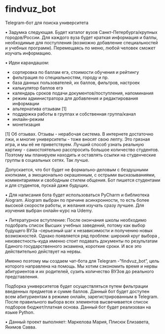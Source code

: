 # findvuz_bot
Telegram-бот для поиска университета

• Задумка следующая.
Будет каталог вузов Санкт-Петербурга/крупных городов/России. Для каждого вуза будет краткая информация и баллы, необходимые для поступления (возможно добавление специальностей и учебных программ). Перемещаясь по меню, любой человек сможет изучать информацию.

• Идеи карандашом:
- сортировка по баллам егэ, стоимости обучения и рейтингу
- фильтрация по специальностям, городу и пр.
- база данных пользователей, их баллов, фильтров, настроек
- калькулятор баллов егэ
- календарь сроков подачи документов/поступления, напоминания
- режим администратора для добавления и редактирования информации
- альтернатива отзывам [1]
- поддержка работы в группах и собственная группа/канал
- инлайн-режим
- монетизация

[1] Об отзывах.
Отзывы - нерабочая система. В интернете достаточно лжи, и многие университеты - тоже вносят свою лепту. Это грязная игра, и мы её не приветствуем. Лучший способ узнать реальную картину - самостоятельно расспросить большое количество студентов. Поэтому мы планируем находить и оставлять ссылки на студенческие группы в социальных сетях. Так лучше.

Допускается, что бот будет не формально-деловым с бездушными кнопками, а эмоционально окрашенным, с острыми высказываниями, комментариями и свободным стилем общения. Бот пишется студентами и для студентов, пускай даже будущих.


• Для написания бота будет использоваться PyCharm и библиотека Aiogram. Aiogram выбран по причине асинхронности, то есть более высокой скорости работы, и желания изучать сразу лучшее. Для изучения выбран онлайн-курс на Udemy.


• Литературное вступление:
После окончания школы необходимо подобрать список Высших учебных заведений, потому как выбор будущего ВУЗа -серьезный шаг к независимости и получению новых возможностей. Однако появляется ряд проблем: широкий круг выбора , неизвестность-куда именно стоит подавать документы по результатам Единого государственного экзамена, короткие сроки. И все это действительно действует на нервы. 

Именно поэтому мы создаем чат-бота для Telegram -”findvuz_bot”, цель которого направлена на помощь. Мы хотим сэкономить время и нервы абитуриентов и их родителей, сузить количество ВУЗов до реального представления.

Подборка университетов будет осуществляться путем фильтрации введенных предметов и сумме баллов. Данный бот будет доступен всем абитуриентам в режиме онлайн, зарегистрированным в Telegram. После правильного выбора всех элементов высвечивается список подборов бюджет/платная основа. Данный бот будет реализован на языке Python.


• Данный проект выполняет: Маркелова Мария, Плисюк Елизавета, Якимов Савва.
